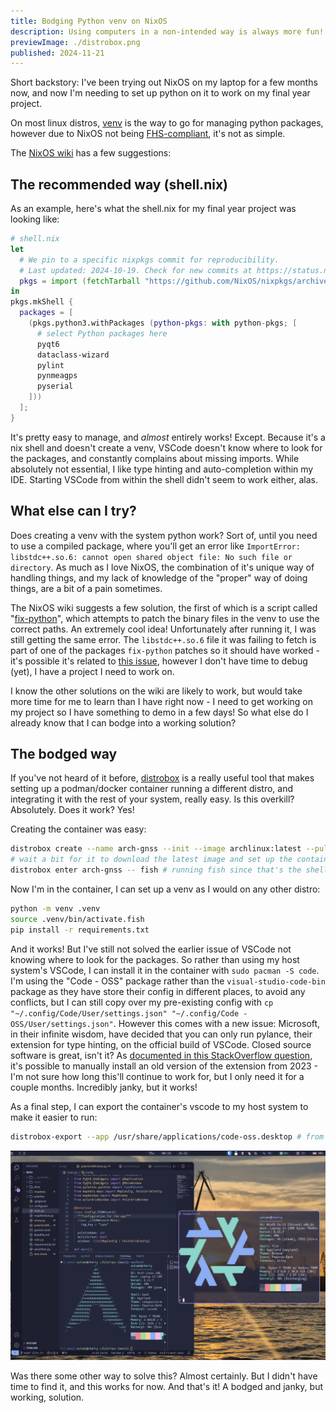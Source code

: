 ```yaml
---
title: Bodging Python venv on NixOS
description: Using computers in a non-intended way is always more fun!
previewImage: ./distrobox.png
published: 2024-11-21
---
```


Short backstory: I've been trying out NixOS on my laptop for a few months now, and now I'm needing to set up python on it to work on my final year project.

On most linux distros, [venv](https://wiki.archlinux.org/title/Python/Virtual_environment) is the way to go for managing python packages, however due to NixOS not being [FHS-compliant](https://en.wikipedia.org/wiki/Filesystem_Hierarchy_Standard), it's not as simple.

The [NixOS wiki](https://wiki.nixos.org/wiki/Python) has a few suggestions:

## The recommended way (shell.nix)

As an example, here's what the shell.nix for my final year project was looking like:

```nix
# shell.nix
let
  # We pin to a specific nixpkgs commit for reproducibility.
  # Last updated: 2024-10-19. Check for new commits at https://status.nixos.org.
  pkgs = import (fetchTarball "https://github.com/NixOS/nixpkgs/archive/8c4dc69b9732f6bbe826b5fbb32184987520ff26.tar.gz") { };
in
pkgs.mkShell {
  packages = [
    (pkgs.python3.withPackages (python-pkgs: with python-pkgs; [
      # select Python packages here
      pyqt6
      dataclass-wizard
      pylint
      pynmeagps
      pyserial
    ]))
  ];
}
```

It's pretty easy to manage, and _almost_ entirely works! Except. Because it's a nix shell and doesn't create a venv, VSCode doesn't know where to look for the packages, and constantly complains about missing imports. While absolutely not essential, I like type hinting and auto-completion within my IDE. Starting VSCode from within the shell didn't seem to work either, alas.

## What else can I try?

Does creating a venv with the system python work? Sort of, until you need to use a compiled package, where you'll get an error like `ImportError: libstdc++.so.6: cannot open shared object file: No such file or directory`. As much as I love NixOS, the combination of it's unique way of handling things, and my lack of knowledge of the "proper" way of doing things, are a bit of a pain sometimes.

The NixOS wiki suggests a few solution, the first of which is a script called "[fix-python](https://github.com/GuillaumeDesforges/fix-python/)", which attempts to patch the binary files in the venv to use the correct paths. An extremely cool idea! Unfortunately after running it, I was still getting the same error. The `libstdc++.so.6` file it was failing to fetch is part of one of the packages `fix-python` patches so it should have worked - it's possible it's related to [this issue](https://github.com/GuillaumeDesforges/fix-python/issues/6), however I don't have time to debug (yet), I have a project I need to work on.

I know the other solutions on the wiki are likely to work, but would take more time for me to learn than I have right now - I need to get working on my project so I have something to demo in a few days! So what else do I already know that I can bodge into a working solution?

## The bodged way

If you've not heard of it before, [distrobox](https://github.com/89luca89/distrobox) is a really useful tool that makes setting up a podman/docker container running a different distro, and integrating it with the rest of your system, really easy. Is this overkill? Absolutely. Does it work? Yes!

Creating the container was easy:

```sh
distrobox create --name arch-gnss --init --image archlinux:latest --pull --additional-packages "fish python nano"
# wait a bit for it to download the latest image and set up the container
distrobox enter arch-gnss -- fish # running fish since that's the shell i like
```

Now I'm in the container, I can set up a venv as I would on any other distro:

```sh
python -m venv .venv
source .venv/bin/activate.fish
pip install -r requirements.txt
```

And it works! But I've still not solved the earlier issue of VSCode not knowing where to look for the packages. So rather than using my host system's VSCode, I can install it in the container with `sudo pacman -S code`. I'm using the "Code - OSS" package rather than the `visual-studio-code-bin` package as they have store their config in different places, to avoid any conflicts, but I can still copy over my pre-existing config with `cp "~/.config/Code/User/settings.json" "~/.config/Code - OSS/User/settings.json"`. However this comes with a new issue: Microsoft, in their infinite wisdom, have decided that you can only run pylance, their extension for type hinting, on the official build of VSCode. Closed source software is great, isn't it? As [documented in this StackOverflow question](https://stackoverflow.com/questions/75345501/make-python-code-highlighting-for-vscodium-equal-to-vscode), it's possible to manually install an old version of the extension from 2023 - I'm not sure how long this'll continue to work for, but I only need it for a couple months. Incredibly janky, but it works!

As a final step, I can export the container's vscode to my host system to make it easier to run:

```sh
distrobox-export --app /usr/share/applications/code-oss.desktop # from within the container
```

![Screenshot showing VSCode with a working venv, thinking it's in an Arch Linux system, alongside a display showing the system is running NixOS](distrobox.png)

Was there some other way to solve this? Almost certainly. But I didn't have time to find it, and this works for now. And that's it! A bodged and janky, but working, solution.
